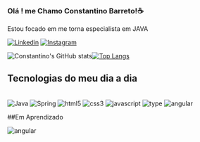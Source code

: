 ### Olá ! me Chamo Constantino Barreto!☕
Estou focado em me torna especialista em JAVA

[![Linkedin](https://img.shields.io/badge/LinkedIn-0077B5?style=for-the-badge&logo=linkedin&logoColor=white)](https://www.linkedin.com/in/constantino-barreto-rr/)
[![Instagram](https://img.shields.io/badge/Instagram-E4405F?style=for-the-badge&logo=instagram&logoColor=white)](https://www.linkedin.com/in/constantino-barreto-rr/)

![Constantino's GitHub stats](https://github-readme-stats.vercel.app/api?username=Constantinoi&show_icons=true&theme=dark)[![Top Langs](https://github-readme-stats.vercel.app/api/top-langs/?username=Constantinoi&layout=compact&theme=dark)](https://github.com/anuraghazra/github-readme-stats)

## Tecnologias do meu dia a dia

<div style="display: inline_block"><br/>
  <img align="center" alt="Java" src="https://img.shields.io/badge/Java-ED8B00?style=for-the-badge&logo=java&logoColor=white"/>
  <img align="center" alt="Spring" src="https://img.shields.io/badge/Spring-6DB33F?style=for-the-badge&logo=spring&logoColor=white"/>
  <img align="center" alt="html5" src="https://img.shields.io/badge/HTML5-E34F26?style=for-the-badge&logo=html5&logoColor=white"/>
  <img align="center" alt="css3"  src="https://img.shields.io/badge/CSS3-1572B6?style=for-the-badge&logo=css3&logoColor=white"/>
  <img align="center" alt="javascript" src="https://img.shields.io/badge/JavaScript-323330?style=for-the-badge&logo=javascript&logoColor=F7DF1E"/>
  <img align="center" alt="type" src="https://img.shields.io/badge/TypeScript-007ACC?style=for-the-badge&logo=typescript&logoColor=white"/>
  <img align="center" alt="angular" src="https://img.shields.io/badge/PostgreSQL-316192?style=for-the-badge&logo=postgresql&logoColor=white"/>
  
  ##Em Aprendizado
  
  <img align="center" alt="angular" src="https://img.shields.io/badge/Angular-DD0031?style=for-the-badge&logo=angular&logoColor=white"/>
  
 </div>
 
